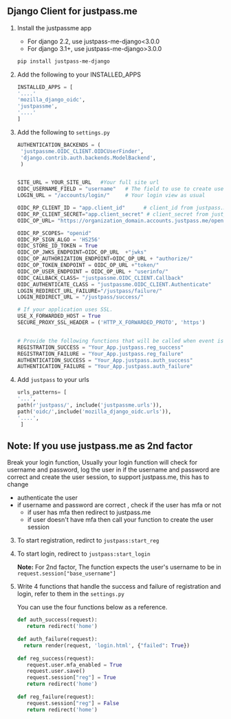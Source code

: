 ## Django Client for justpass.me


1. Install the justpassme app

    * For django 2.2, use justpass-me-django<3.0.0
    * For django 3.1+, use justpass-me-django>3.0.0
    
   ```sh
   pip install justpass-me-django
   ```

2. Add the following to your INSTALLED_APPS

    ```python
   INSTALLED_APPS = [ 
   '....'
   'mozilla_django_oidc',
    'justpassme',
   '....'
   ]

    ```

2. Add the following to `settings.py`

   ```python
   AUTHENTICATION_BACKENDS = (
    'justpassme.OIDC_CLIENT.OIDCUserFinder',
    'django.contrib.auth.backends.ModelBackend',
    )


   SITE_URL = YOUR_SITE_URL   #Your full site url
   OIDC_USERNAME_FIELD = "username"   # The field to use to create users on justpass.me
   LOGIN_URL = "/accounts/login/"     # Your login view as usual

   OIDC_RP_CLIENT_ID = "app.client_id"      # client_id from justpass.me
   OIDC_RP_CLIENT_SECRET="app.client_secret" # client_secret from justpass.me
   OIDC_OP_URL= "https://organization_domain.accounts.justpass.me/openid/" #Put your organization domain on justpass.me

   OIDC_RP_SCOPES= "openid"
   OIDC_RP_SIGN_ALGO = 'HS256'
   OIDC_STORE_ID_TOKEN = True
   OIDC_OP_JWKS_ENDPOINT=OIDC_OP_URL  +"jwks"
   OIDC_OP_AUTHORIZATION_ENDPOINT=OIDC_OP_URL + "authorize/"
   OIDC_OP_TOKEN_ENDPOINT = OIDC_OP_URL +"token/"
   OIDC_OP_USER_ENDPOINT = OIDC_OP_URL + "userinfo/"
   OIDC_CALLBACK_CLASS= "justpassme.OIDC_CLIENT.Callback"
   OIDC_AUTHENTICATE_CLASS = "justpassme.OIDC_CLIENT.Authenticate"
   LOGIN_REDIRECT_URL_FAILURE="/justpass/failure/"
   LOGIN_REDIRECT_URL = "/justpass/success/"

   # If your application uses SSL.
   USE_X_FORWARDED_HOST = True
   SECURE_PROXY_SSL_HEADER = ('HTTP_X_FORWARDED_PROTO', 'https')


   # Provide the following functions that will be called when event is triggered, check example functions below
   REGISTRATION_SUCCESS = "Your_App.justpass.reg_success"
   REGISTRATION_FAILURE = "Your_App.justpass.reg_failure"
   AUTHENTICATION_SUCCESS = "Your_App.justpass.auth_success"
   AUTHENTICATION_FAILURE = "Your_App.justpass.auth_failure"

   ```
3. Add `justpass` to your urls
   ```python 
   urls_patterns= [
   '...',
   path(r'justpass/', include('justpassme.urls')),
   path('oidc/',include('mozilla_django_oidc.urls')),
   '....',
    ]
    ```
## Note:  If you use justpass.me as 2nd factor

Break your login function, Usually your login function will check for username and password, log the user in if the username and password are correct and create the user session, to support justpass.me, this has to change
   
   * authenticate the user
   * if username and password are correct , check if the user has mfa or not
       * if user has mfa then redirect to justpass.me
       * if user doesn't have mfa then call your function to create the user session

3. To start registration, redirct to  `justpass:start_reg`


4. To start login, redirect to `justpass:start_login`

   **Note:** For 2nd factor, The function expects the user's username to be in `request.session["base_username"]`


5. Write 4 functions that handle the success and failure of registration and login, refer to them in the `settings.py` 

   You can use the four functions below as a reference.

   ```python
   def auth_success(request):
      return redirect('home')
         
   def auth_failure(request):
     return render(request, 'login.html', {"failed": True})
         
   def reg_success(request):
      request.user.mfa_enabled = True
      request.user.save()
      request.session["reg"] = True
      return redirect('home')
      
   def reg_failure(request):
      request.session["reg"] = False
      return redirect('home')
   ```